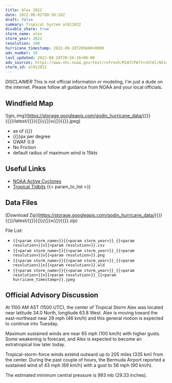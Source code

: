 ```yaml
---
title: Alex 2022
date: 2022-08-01T00:50:28Z
draft: false
summary: Tropical System al012022
disable_share: true
storm_name: alex
storm_year: 2022
resolution: 100
hurricane_timestamp: 2022-09-28T205600+0000
adv_number: 16
last_updated: 2022-09-28T20:56:16+00:00
adv_sources: https://www.nhc.noaa.gov/text/refresh/MIATCPAT1+shtml/061448.shtml;https://www.nhc.noaa.gov/refresh/graphics_at1+shtml/145030.shtml?cone
storm_id: al012022
---
```

*DISCLAIMER* This is not official information or modeling, I'm just a dude on the internet.  Please follow all guidance from NOAA and your local officials.

## Windfield Map
![gis_img](https://storage.googleapis.com/godin_hurricane_data/{{<param storm_name>}}{{<param storm_year>}}/latest/{{<param storm_name>}}{{<param storm_year>}}_{{<param resolution>}}x{{<param resolution>}}_{{<param hurricane_timestamp>}}.jpeg)

- as of {{<param last_updated>}}
- {{<param resolution>}}px per degree
- GWAF 0.9
- No Friction
- default radius of maximum wind is 15kts

## Useful Links
- [NOAA Active Cyclones](https://www.nhc.noaa.gov/)
- [Tropical Tidbits](https://www.tropicaltidbits.com/storminfo/)
{{< param_to_list >}}

## Data Files
[Download Zip](https://storage.googleapis.com/godin_hurricane_data/{{<param storm_name>}}{{<param storm_year>}}/latest/{{<param storm_name>}}{{<param storm_year>}}_{{<param resolution>}}x{{<param resolution>}}_{{<param hurricane_timestamp>}}.zip)

File List:
- `{{<param storm_name>}}{{<param storm_year>}}_{{<param resolution>}}x{{<param resolution>}}.csv`
- `{{<param storm_name>}}{{<param storm_year>}}_{{<param resolution>}}x{{<param resolution>}}.png`
- `{{<param storm_name>}}{{<param storm_year>}}_{{<param resolution>}}x{{<param resolution>}}.wld`
- `{{<param storm_name>}}{{<param storm_year>}}_{{<param resolution>}}x{{<param resolution>}}_{{<param hurricane_timestamp>}}.jpeg`


## Official Advisory Discussion
At 1100 AM AST (1500 UTC), the center of Tropical Storm Alex was
located near latitude 34.0 North, longitude 63.8 West. Alex is
moving toward the east-northeast near 29 mph (46 km/h) and this 
general motion is expected to continue into Tuesday.
 
Maximum sustained winds are near 65 mph (100 km/h) with higher
gusts.  Some weakening is forecast, and Alex is expected to become 
an extratropical low later today.
 
Tropical-storm-force winds extend outward up to 205 miles (335 km)
from the center. During the past couple of hours, the Bermuda 
Airport reported a sustained wind of 43 mph (69 km/h) with a gust to 
56 mph (90 km/h).
 
The estimated minimum central pressure is 993 mb (29.33 inches).
